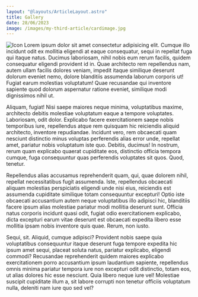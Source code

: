 ```yaml
---
layout: "@layouts/ArticleLayout.astro"
title: Gallery
date: 28/06/2023
image: /images/my-third-article/cardimage.jpg
---
```


![Icon](https://i.ytimg.com/vi/7Tt6Yv9czz8/maxresdefault.jpg)
Lorem ipsum dolor sit amet consectetur adipisicing elit. Cumque illo incidunt odit ex mollitia eligendi at eaque consequatur, sequi in repellat fuga qui itaque natus. Ducimus laboriosam, nihil nobis eum rerum facilis, quidem consequatur eligendi provident id in. Quae architecto rem repellendus nam, autem ullam facilis dolores veniam, impedit itaque similique deserunt dolorum eveniet nemo, dolore blanditiis assumenda laborum corporis ut! Fugiat earum molestias voluptatum! Quae recusandae qui inventore sapiente quod dolorum aspernatur ratione eveniet, similique modi dignissimos nihil ut.

Aliquam, fugiat! Nisi saepe maiores neque minima, voluptatibus maxime, architecto debitis molestiae voluptatum eaque a tempore voluptates. Laboriosam, odit dolor. Explicabo facere exercitationem saepe nobis temporibus iure, repellendus atque rem quisquam hic reiciendis aliquid architecto, inventore repudiandae. Incidunt vero, rem obcaecati quam nesciunt distinctio minus voluptas perferendis alias error unde, repellat amet, pariatur nobis voluptatum iste quo. Debitis, ducimus! In nostrum, rerum quam explicabo quaerat cupiditate eos, distinctio officia tempora cumque, fuga consequuntur quas perferendis voluptates sit quos. Quod, tenetur.

Repellendus alias accusamus reprehenderit quam, qui, quae dolorem nihil, repellat necessitatibus fugit assumenda. Iste, repellendus obcaecati aliquam molestias perspiciatis eligendi unde nisi eius, reiciendis est assumenda cupiditate similique totam consequuntur excepturi! Optio iste obcaecati accusantium autem neque voluptatibus illo adipisci hic, blanditiis facere ipsum alias molestiae pariatur modi mollitia deserunt sunt. Officia natus corporis incidunt quasi odit, fugiat odio exercitationem explicabo, dicta excepturi earum vitae deserunt est obcaecati expedita libero esse mollitia ipsam nobis inventore quis quae. Rerum, non iusto.

Sequi, sit. Aliquid, cumque adipisci? Provident nobis saepe quia voluptatibus consequuntur itaque deserunt fuga tempore expedita hic ipsum amet sequi, placeat soluta natus, pariatur explicabo, eligendi commodi? Recusandae reprehenderit quidem maiores explicabo exercitationem porro accusantium ipsum laudantium sapiente, repellendus omnis minima pariatur tempora iure non excepturi odit distinctio, totam eos, ut alias dolores hic esse nesciunt. Quia libero neque iure vel! Molestiae suscipit cupiditate illum a, sit labore corrupti non tenetur officiis voluptatum nulla, deleniti nam iure quo sed vel?
